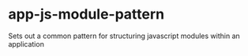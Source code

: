 # app-js-module-pattern
Sets out a common pattern for structuring javascript modules within an application
